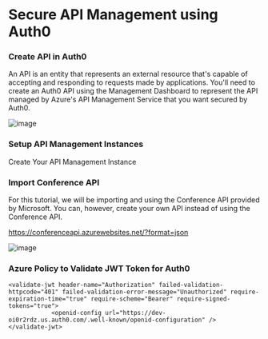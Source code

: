 # Secure API Management using Auth0

### Create API in Auth0

An API is an entity that represents an external resource that's capable of accepting and responding to requests made by applications. You'll need to create an Auth0 API using the Management Dashboard to represent the API managed by Azure's API Management Service that you want secured by Auth0.

![image](https://user-images.githubusercontent.com/6815990/152798013-9130aac9-6695-4f35-9093-5dc20fe8941b.png)

### Setup API Management Instances

Create Your API Management Instance

### Import Conference API 

For this tutorial, we will be importing and using the Conference API provided by Microsoft. You can, however, create your own API instead of using the Conference API.

https://conferenceapi.azurewebsites.net/?format=json

![image](https://user-images.githubusercontent.com/6815990/152799017-bdfde8df-0f0e-4e7b-9362-c9bbeb7ca256.png)

### Azure Policy to Validate JWT Token for Auth0
```
<validate-jwt header-name="Authorization" failed-validation-httpcode="401" failed-validation-error-message="Unauthorized" require-expiration-time="true" require-scheme="Bearer" require-signed-tokens="true">
            <openid-config url="https://dev-oi0r2rdz.us.auth0.com/.well-known/openid-configuration" />
</validate-jwt>
```
